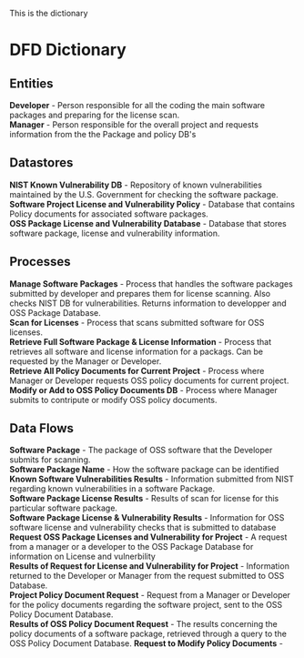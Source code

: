 This is the dictionary
# DFD Dictionary

## Entities
**Developer** - Person responsible for all the coding the main software packages and preparing for the license scan.    
**Manager** - Person responsible for the overall project and requests information from the the Package and policy DB's

## Datastores
**NIST Known Vulnerability DB** - Repository of known vulnerabilities maintained by the U.S. Government for checking the software package.  
**Software Project License and Vulnerability Policy** - Database that contains Policy documents for associated software packages.    
**OSS Package License and Vulnerability Database** - Database that stores software package, license and vulnerability information.    

## Processes
**Manage Software Packages** - Process that handles the software packages submitted by developer and prepares them for license scanning. Also checks NIST DB for vulnerabilities. Returns information to developper and OSS Package Database.  
**Scan for Licenses** - Process that scans submitted software for OSS licenses.  
**Retrieve Full Software Package & License Information** - Process that retrieves all software and license information for a packags. Can be requested by the Manager or Developer.   
**Retrieve All Policy Documents for Current Project** - Process where Manager or Developer requests OSS policy documents for current project.    
**Modify or Add to OSS Policy Documents DB** - Process where Manager submits to contripute or modify OSS policy documents.    
 
## Data Flows
**Software Package** - The package of OSS software that the Developer submits for scanning.  
**Software Package Name** - How the software package can be identified  
**Known Software Vulnerabilities Results** - Information submitted from NIST regarding known vulnerabilities in a software Package.  
**Software Package License Results** - Results of scan for license for this particular software package.  
**Software Package License & Vulnerability Results** - Information for OSS software license and vulnerability checks that is submitted to database  
**Request OSS Package Licenses and Vulnerability for Project** - A request from a manager or a developer to the OSS Package Database for information on License and vulnerbility  
**Results of Request for License and Vulnerability for Project** - Information returned to the Developer or Manager from the request submitted to OSS Database.  
**Project Policy Document Request** - Request from a Manager or Developer for the policy documents regarding the software project, sent to the OSS Policy Document Database.  
**Results of OSS Policy Document Request** - The results concerning the policy documents of a software package, retrieved through a query to the OSS Policy Document Database.
**Request to Modify Policy Documents** - 

